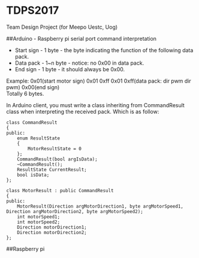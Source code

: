 # TDPS2017
Team Design Project (for Meepo Uestc, Uog)

##Arduino - Raspberry pi serial port command interpretation
* Start sign - 1 byte - the byte indicating the function of the following data pack.
* Data pack - 1~n byte -  notice: no 0x00 in data pack.
* End sign - 1 byte -  it should always be 0x00.

Example: 0x01(start motor sign) 0x01 0xff 0x01 0xff(data pack: dir pwm dir pwm) 0x00(end sign)  
Totally 6 bytes.

In Arduino client, you must write a class inheriting from CommandResult class when interpreting the received pack. Which is as follow:  

	class CommandResult  
	{  
	public:  
		enum ResultState  
		{  
			MotorResultState = 0  
		};  
		CommandResult(bool argIsData);  
		~CommandResult();  
		ResultState CurrentResult;  
		bool isData;  
	};  

	class MotorResult : public CommandResult  
	{  
	public:  
		MotorResult(Direction argMotorDirection1, byte argMotorSpeed1, Direction argMotorDirection2, byte argMotorSpeed2);  
		int motorSpeed1;  
		int motorSpeed2;  
		Direction motorDirection1;  
		Direction motorDirection2;  
	};  

##Raspberry pi 